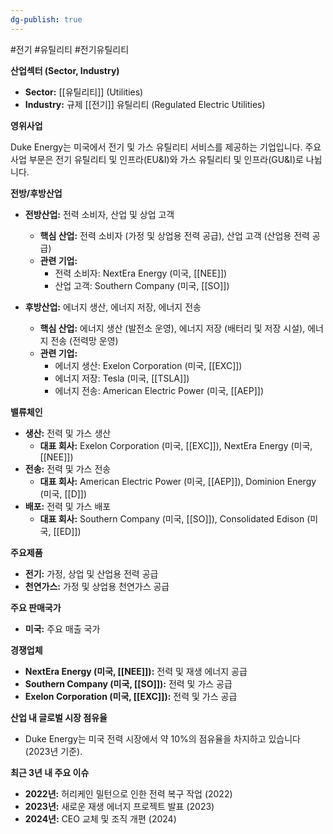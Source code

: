 ```yaml
---
dg-publish: true
---
```

#전기 #유틸리티 #전기유틸리티 


**산업섹터 (Sector, Industry)**

- **Sector:** [[유틸리티]] (Utilities)
- **Industry:** 규제 [[전기]] 유틸리티 (Regulated Electric Utilities)

**영위사업** 

Duke Energy는 미국에서 전기 및 가스 유틸리티 서비스를 제공하는 기업입니다. 주요 사업 부문은 전기 유틸리티 및 인프라(EU&I)와 가스 유틸리티 및 인프라(GU&I)로 나뉩니다.

**전방/후방산업**

- **전방산업:** 전력 소비자, 산업 및 상업 고객
    - **핵심 산업:** 전력 소비자 (가정 및 상업용 전력 공급), 산업 고객 (산업용 전력 공급)
    - **관련 기업:**
        - 전력 소비자: NextEra Energy (미국, [[NEE]])
        - 산업 고객: Southern Company (미국, [[SO]])
          
- **후방산업:** 에너지 생산, 에너지 저장, 에너지 전송
    - **핵심 산업:** 에너지 생산 (발전소 운영), 에너지 저장 (배터리 및 저장 시설), 에너지 전송 (전력망 운영)
    - **관련 기업:**
        - 에너지 생산: Exelon Corporation (미국, [[EXC]])
        - 에너지 저장: Tesla (미국, [[TSLA]])
        - 에너지 전송: American Electric Power (미국, [[AEP]])

**밸류체인**

- **생산:** 전력 및 가스 생산
    - **대표 회사:** Exelon Corporation (미국, [[EXC]]), NextEra Energy (미국, [[NEE]])
- **전송:** 전력 및 가스 전송
    - **대표 회사:** American Electric Power (미국, [[AEP]]), Dominion Energy (미국, [[D]])
- **배포:** 전력 및 가스 배포
    - **대표 회사:** Southern Company (미국, [[SO]]), Consolidated Edison (미국, [[ED]])

**주요제품**

- **전기:** 가정, 상업 및 산업용 전력 공급
- **천연가스:** 가정 및 상업용 천연가스 공급

**주요 판매국가**

- **미국:** 주요 매출 국가

**경쟁업체**

- **NextEra Energy (미국, [[NEE]]):** 전력 및 재생 에너지 공급
- **Southern Company (미국, [[SO]]):** 전력 및 가스 공급
- **Exelon Corporation (미국, [[EXC]]):** 전력 및 가스 공급

**산업 내 글로벌 시장 점유율**

- Duke Energy는 미국 전력 시장에서 약 10%의 점유율을 차지하고 있습니다 (2023년 기준).

**최근 3년 내 주요 이슈**

- **2022년:** 허리케인 밀턴으로 인한 전력 복구 작업 (2022)
- **2023년:** 새로운 재생 에너지 프로젝트 발표 (2023)
- **2024년:** CEO 교체 및 조직 개편 (2024)